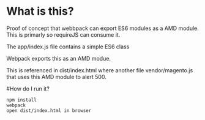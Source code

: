 # What is this?

Proof of concept that webbpack can export ES6 modules as a AMD module. This is primarly so requireJS can consume it.

The app/index.js file contains a simple ES6 class

Webpack exports this as an AMD modue.

This is referenced in dist/index.html where another file vendor/magento.js that uses this AMD module to alert 500.


#How do I run it?

    npm install
    webpack
    open dist/index.html in browser
